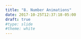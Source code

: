 ```yaml
---
title: "8. Number Animations"
date: 2017-10-25T12:37:18-05:00
draft: true
#type: slide
#theme: white
---
```


